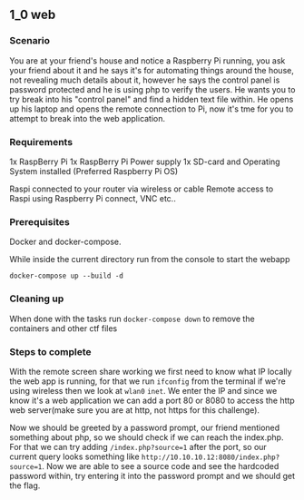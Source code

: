 ## 1_0 web

### Scenario 

You are at your friend's house and notice a Raspberry Pi running, you ask your friend about it and he says it's for automating things around the house, not revealing much details about it, however he says the control panel is password protected and he is using php to verify the users. He wants you to try break into his "control panel" and find a hidden text file within. He opens up his laptop and opens the remote connection to Pi, now it's tme for you to attempt to break into the web application.

### Requirements

1x RaspBerry Pi
1x RaspBerry Pi Power supply
1x SD-card and Operating System installed (Preferred Raspberry Pi OS)

Raspi connected to your router via wireless or cable
Remote access to Raspi using Raspberry Pi connect, VNC etc..

### Prerequisites

Docker and docker-compose.

While inside the current directory run from the console to start the webapp

`docker-compose up --build -d`

### Cleaning up

When done with the tasks run `docker-compose down` to remove the containers and other ctf files

### Steps to complete

With the remote screen share working we first need to know what IP locally the web app is running, for that we run `ifconfig` from the terminal if we're using wireless then we look at `wlan0` `inet`. We enter the IP and since we know it's a web application we can add a port 80 or 8080 to access the http web server(make sure you are at http, not https for this challenge).

Now we should be greeted by a password prompt, our friend mentioned something about php, so we should check if we can reach the index.php. For that we can try adding `/index.php?source=1` after the port, so our current query looks something like `http://10.10.10.12:8080/index.php?source=1`. Now we are able to see a source code and see the hardcoded password within, try entering it into the password prompt and we should get the flag.
